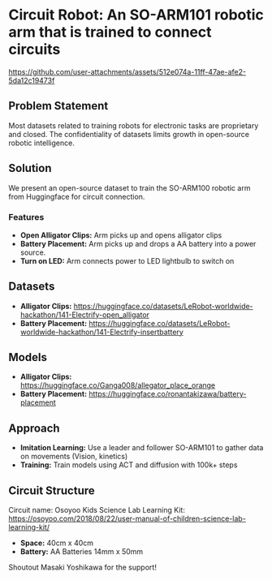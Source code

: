 # Circuit Robot: An SO-ARM101 robotic arm that is trained to connect circuits

https://github.com/user-attachments/assets/512e074a-11ff-47ae-afe2-5da12c19473f

## Problem Statement
Most datasets related to training robots for electronic tasks are proprietary and closed. The confidentiality of datasets limits growth in open-source robotic intelligence.

## Solution
We present an open-source dataset to train the SO-ARM100 robotic arm from Huggingface for circuit connection. 

### Features
- **Open Alligator Clips:** Arm picks up and opens alligator clips
- **Battery Placement:** Arm picks up and drops a AA battery into a power source.
- **Turn on LED:** Arm connects power to LED lightbulb to switch on

## Datasets
- **Alligator Clips:** https://huggingface.co/datasets/LeRobot-worldwide-hackathon/141-Electrify-open_alligator
- **Battery Placement:** https://huggingface.co/datasets/LeRobot-worldwide-hackathon/141-Electrify-insertbattery

## Models
- **Alligator Clips:** https://huggingface.co/Ganga008/allegator_place_orange
- **Battery Placement:** https://huggingface.co/ronantakizawa/battery-placement

## Approach
- **Imitation Learning:** Use a leader and follower SO-ARM101 to gather data on movements (Vision, kinetics)
-  **Training:** Train models using ACT and diffusion with 100k+ steps

## Circuit Structure 
Circuit name: Osoyoo Kids Science Lab Learning Kit: https://osoyoo.com/2018/08/22/user-manual-of-children-science-lab-learning-kit/
- **Space:** 40cm x 40cm
- **Battery:** AA Batteries 14mm x 50mm

Shoutout Masaki Yoshikawa for the support!





